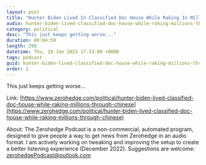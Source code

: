 ```yaml
---
layout: post
title: "Hunter Biden Lived In Classified Doc House While Raking In Millions Through Chinese Intelligence Ties"
audio: hunter-biden-lived-classified-doc-house-while-raking-millions-through-chinese-1
category: political
desc: "This just keeps getting worse..."
duration: 00:04:59
length: 299
datetime: Thu, 19 Jan 2023 17:33:00 +0000
tags: podcast
guid: hunter-biden-lived-classified-doc-house-while-raking-millions-through-chinese-0
order: 1
---
```

This just keeps getting worse...

Link: [https://www.zerohedge.com/political/hunter-biden-lived-classified-doc-house-while-raking-millions-through-chinese](https://www.zerohedge.com/political/hunter-biden-lived-classified-doc-house-while-raking-millions-through-chinese)

About: The Zerohedge Podcast is a non-commercial, automated program, designed to give people a way to get news from Zerohedge in an audio format.  I am actively working on tweaking and improving the setup to create a better listening experience (December 2022).  Suggestions are welcome: [zerohedgePodcast@outlook.com](mailto:zerohedgePodcast@outlook.com)